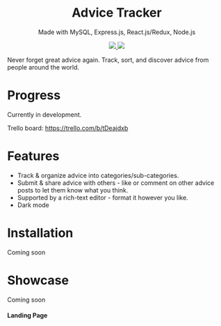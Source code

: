 <h1 align="center">
Advice Tracker
</h1>
<p align="center">
Made with MySQL, Express.js, React.js/Redux, Node.js
</p>
<p align="center">
  <a href="https://travis-ci.org/kthisisjosh/AdviceTracker">
    <img src="https://travis-ci.org/kthisisjosh/AdviceTracker.svg?branch=master" />
  </a>
  <a href="https://coveralls.io/github/kthisisjosh/AdviceTracker?branch=master">
    <img src="https://coveralls.io/repos/github/kthisisjosh/AdviceTracker/badge.svg?branch=master" />
  </a>
</p>
  
Never forget great advice again. Track, sort, and discover advice from people around the world.

# Progress

Currently in development.

Trello board:
https://trello.com/b/tDeajdxb

# Features
- Track & organize advice into categories/sub-categories.
- Submit & share advice with others - like or comment on other advice posts to let them know what you think.
- Supported by a rich-text editor - format it however you like.
- Dark mode

# Installation

Coming soon

# Showcase

Coming soon

#### Landing Page
